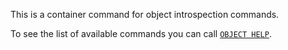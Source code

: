 This is a container command for object introspection commands.

To see the list of available commands you can call [`OBJECT HELP`](object-help.md).
